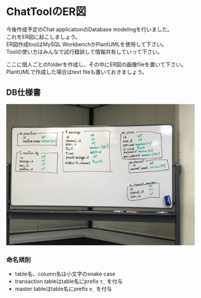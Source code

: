 # ChatToolのER図

今後作成予定のChat applicationのDatabase modelingを行いました。  
これをER図に起こしましょう。  
ER図作成toolはMySQL WorkbenchかPlantUMLを使用して下さい。  
Toolの使い方はみんなで試行錯誤して情報共有していって下さい。

ここに個人ごとのfolderを作成し、その中にER図の画像fileを置いて下さい。  
PlantUMLで作成した場合はtext fileも置いておきましょう。

## DB仕様書
![ChatToolのDB仕様書](ChatToolのDB仕様書.jpg)  

### 命名規則
- table名、column名は小文字のsnake case
- transaction tableはtable名にprefix `t_` を付与
- master tableはtable名にprefix `m_` を付与
